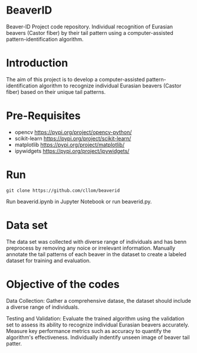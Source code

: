 # BeaverID
Beaver-ID Project code repository. Individual recognition of Eurasian beavers (Castor fiber) by their tail pattern using a computer-assisted pattern-identification algorithm.

# Introduction
The aim of this project is to develop a computer-assisted pattern-identification algorithm to recognize individual Eurasian beavers (Castor fiber) based on their unique tail patterns. 


# Pre-Requisites

* opencv https://pypi.org/project/opencv-python/
* scikit-learn https://pypi.org/project/scikit-learn/
* matplotlib https://pypi.org/project/matplotlib/
* ipywidgets https://pypi.org/project/ipywidgets/

# Run
```
git clone https://github.com/cllom/beaverid
```
Run beaverid.ipynb in Jupyter Notebook
or run beaverid.py.

# Data set
The data set was collected with diverse range of individuals and has benn preprocess by removing any noice or irrelevant information. Manually annotate the tail patterns of each beaver in the dataset to create a labeled dataset for training and evaluation.

# Objective of the codes
Data Collection: Gather a comprehensive datase, the dataset should include a diverse range of individuals.

Testing and Validation: Evaluate the trained algorithm using the validation set to assess its ability to recognize individual Eurasian beavers accurately. Measure key performance metrics such as accuracy to quantify the algorithm's effectiveness.
Individually indentify unseen image of beaver tail patter.




